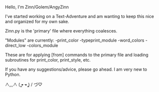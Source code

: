 Hello, I'm Zinn/Golem/AngyZinn

I've started working on a Text-Adventure and am wanting to keep this nice and organized for my own sake.

Zinn.py is the 'primary' file where everything coalesces.

"Modules" are currently:
-print_color
-typeprint_module
-word_colors
-direct_low
-colors_module

These are for applying [from] commands to the primary file and loading subroutines for print_color, print_style, etc.

If you have any suggestions/advice, please go ahead. I am very new to Python.

 ∧,,,∧
(  ̳•·• ̳)
/  づ♡ 
